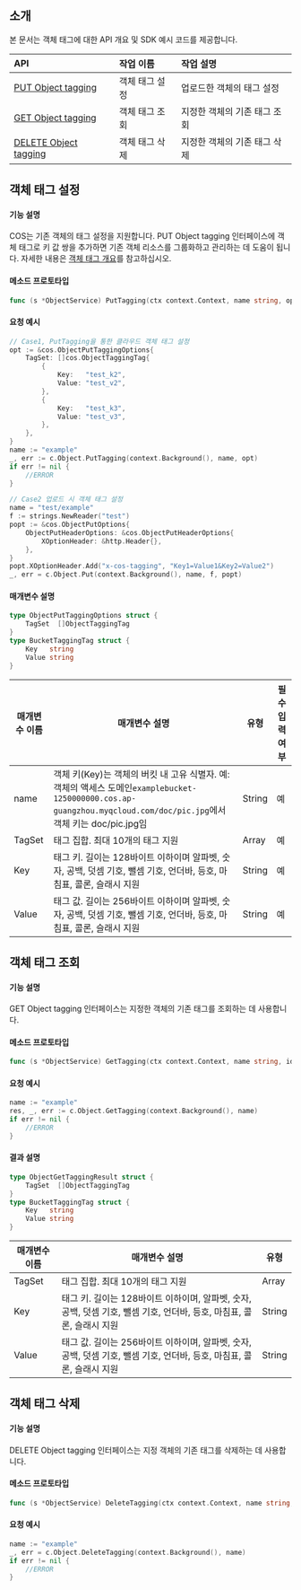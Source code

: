 ## 소개

본 문서는 객체 태그에 대한 API 개요 및 SDK 예시 코드를 제공합니다.

| API                                                          | 작업 이름       | 작업 설명                     |
| :----------------------------------------------------------- | :----------- | :--------------------------- |
| [PUT Object tagging](https://intl.cloud.tencent.com/document/product/436/35709) | 객체 태그 설정 | 업로드한 객체의 태그 설정       |
| [GET Object tagging](https://intl.cloud.tencent.com/document/product/436/35710) | 객체 태그 조회 | 지정한 객체의 기존 태그 조회 |
| [DELETE Object tagging](https://intl.cloud.tencent.com/document/product/436/35711) | 객체 태그 삭제 | 지정한 객체의 기존 태그 삭제 |


## 객체 태그 설정

#### 기능 설명

COS는 기존 객체의 태그 설정을 지원합니다. PUT Object tagging 인터페이스에 객체 태그로 키 값 쌍을 추가하면 기존 객체 리소스를 그룹화하고 관리하는 데 도움이 됩니다. 자세한 내용은 [객체 태그 개요](https://intl.cloud.tencent.com/document/product/436/35665)를 참고하십시오.

#### 메소드 프로토타입

```go
func (s *ObjectService) PutTagging(ctx context.Context, name string, opt *ObjectPutTaggingOptions, id ...string) (*Response, error)
```

#### 요청 예시

[//]: # (.cssg-snippet-put-object-tagging)
```go
// Case1, PutTagging을 통한 클라우드 객체 태그 설정
opt := &cos.ObjectPutTaggingOptions{
    TagSet: []cos.ObjectTaggingTag{
        {
            Key:   "test_k2",
            Value: "test_v2",
        },
        {
            Key:   "test_k3",
            Value: "test_v3",
        },
    },
}
name := "example"
_, err := c.Object.PutTagging(context.Background(), name, opt)
if err != nil {
    //ERROR
}

// Case2 업로드 시 객체 태그 설정
name = "test/example"
f := strings.NewReader("test")
popt := &cos.ObjectPutOptions{
    ObjectPutHeaderOptions: &cos.ObjectPutHeaderOptions{
        XOptionHeader: &http.Header{},
    },
}
popt.XOptionHeader.Add("x-cos-tagging", "Key1=Value1&Key2=Value2")
_, err = c.Object.Put(context.Background(), name, f, popt)
```

#### 매개변수 설명

```go
type ObjectPutTaggingOptions struct {
    TagSet  []ObjectTaggingTag
}
type BucketTaggingTag struct {
    Key   string
    Value string
}
```
| 매개변수 이름 | 매개변수 설명                                                     | 유형   | 필수 입력 여부 |
| -------- | ------------------------------------------------------------ | ------ | ---- |
| name     | 객체 키(Key)는 객체의 버킷 내 고유 식별자. 예: 객체의 액세스 도메인`examplebucket-1250000000.cos.ap-guangzhou.myqcloud.com/doc/pic.jpg`에서 객체 키는 doc/pic.jpg임 | String | 예   |
| TagSet   | 태그 집합. 최대 10개의 태그 지원    | Array  | 예   |
| Key      | 태그 키. 길이는 128바이트 이하이며 알파벳, 숫자, 공백, 덧셈 기호, 뺄셈 기호, 언더바, 등호, 마침표, 콜론, 슬래시 지원 | String | 예   |
| Value    | 태그 값. 길이는 256바이트 이하이며 알파벳, 숫자, 공백, 덧셈 기호, 뺄셈 기호, 언더바, 등호, 마침표, 콜론, 슬래시 지원 | String | 예   |

## 객체 태그 조회

#### 기능 설명

GET Object tagging 인터페이스는 지정한 객체의 기존 태그를 조회하는 데 사용합니다.

#### 메소드 프로토타입

```go
func (s *ObjectService) GetTagging(ctx context.Context, name string, id ...string) (*ObjectGetTaggingResult, *Response, error)
```

#### 요청 예시

[//]: # (.cssg-snippet-get-object-tagging)
```go
name := "example"
res, _, err := c.Object.GetTagging(context.Background(), name)
if err != nil {
    //ERROR
}
```

#### 결과 설명
```go
type ObjectGetTaggingResult struct {
    TagSet  []ObjectTaggingTag
}
type BucketTaggingTag struct {
    Key   string
    Value string
}
```

| 매개변수 이름 | 매개변수 설명                                                     | 유형   |
| -------- | ------------------------------------------------------------ | ------ |
| TagSet   | 태그 집합. 최대 10개의 태그 지원    | Array  |
| Key      | 태그 키. 길이는 128바이트 이하이며, 알파벳, 숫자, 공백, 덧셈 기호, 뺄셈 기호, 언더바, 등호, 마침표, 콜론, 슬래시 지원 | String |
| Value    | 태그 값. 길이는 256바이트 이하이며, 알파벳, 숫자, 공백, 덧셈 기호, 뺄셈 기호, 언더바, 등호, 마침표, 콜론, 슬래시 지원 | String |

## 객체 태그 삭제

#### 기능 설명

DELETE Object tagging 인터페이스는 지정 객체의 기존 태그를 삭제하는 데 사용합니다.

#### 메소드 프로토타입

```go
func (s *ObjectService) DeleteTagging(ctx context.Context, name string, id ...string) (*Response, error)
```

#### 요청 예시

[//]: # (.cssg-snippet-delete-object-tagging)
```go
name := "example"
_, err = c.Object.DeleteTagging(context.Background(), name)
if err != nil {
    //ERROR
}
```
